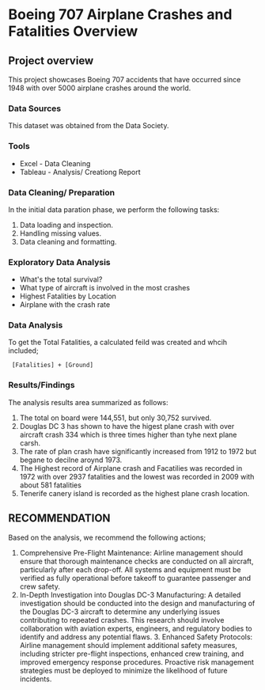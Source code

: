 # Boeing 707 Airplane Crashes and Fatalities Overview

## Project overview

This project showcases Boeing 707 accidents that have occurred since 1948 with over 5000 airplane crashes around the world.


### Data Sources
This dataset was obtained from the Data Society. 


### Tools
- Excel - Data Cleaning
- Tableau - Analysis/ Creationg Report

### Data Cleaning/ Preparation 
In the initial data paration phase, we perform the following tasks:
1. Data loading and inspection.
2.  Handling missing  values.
3.  Data cleaning and formatting.


### Exploratory Data Analysis
- What's the total survival?
- What type of aircraft is involved in the most crashes
- Highest Fatalities by Location
- Airplane with the crash rate

### Data Analysis 
To get the Total Fatalities, a calculated feild was created and whcih included;
```Tableau
 [Fatalities] + [Ground]
```

### Results/Findings
  The analysis results area summarized as follows:
  1. The total on board were 144,551, but only 30,752 survived.
  2. Douglas DC 3 has shown to have the higest plane crash with over aircraft crash 334 which is three times higher than tyhe next plane carsh.
3. The rate of plan crash have significantly increased from 1912 to 1972 but begane to decilne aroynd 1973.
4. The Highest record of Airplane crash and Facatilies was recorded in 1972 with over 2937 fatalities and the lowest was recorded in 2009 with about 581 fatalities
5. Tenerife canery island is recorded as the highest plane crash location.

## RECOMMENDATION
Based on the analysis, we recommend the following actions;
1.	Comprehensive Pre-Flight Maintenance:
Airline management should ensure that thorough maintenance checks are conducted on all aircraft, particularly after each drop-off. All systems and equipment must be verified as fully operational before takeoff to guarantee passenger and crew safety.
2.  In-Depth Investigation into Douglas DC-3 Manufacturing:
A detailed investigation should be conducted into the design and manufacturing of the Douglas DC-3 aircraft to determine any underlying issues contributing to repeated crashes. This research should involve collaboration with aviation experts, engineers, and regulatory bodies to identify and address any potential flaws.
	3.	Enhanced Safety Protocols:
Airline management should implement additional safety measures, including stricter pre-flight inspections, enhanced crew training, and improved emergency response procedures. Proactive risk management strategies must be deployed to minimize the likelihood of future incidents.
























   

   
